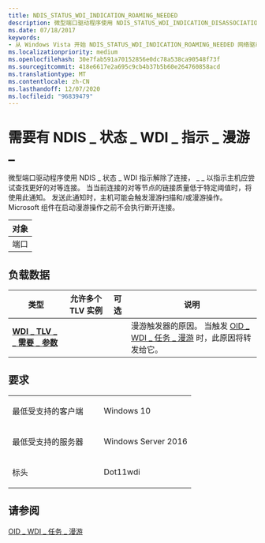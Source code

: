 ```yaml
---
title: NDIS_STATUS_WDI_INDICATION_ROAMING_NEEDED
description: 微型端口驱动程序使用 NDIS_STATUS_WDI_INDICATION_DISASSOCIATION 指示主机应尝试查找更好的对等互连以连接到。
ms.date: 07/18/2017
keywords:
- 从 Windows Vista 开始 NDIS_STATUS_WDI_INDICATION_ROAMING_NEEDED 网络驱动程序
ms.localizationpriority: medium
ms.openlocfilehash: 30e7fab591a70152856e0dc78a538ca90548f73f
ms.sourcegitcommit: 418e6617e2a695c9cb4b37b5b60e264760858acd
ms.translationtype: MT
ms.contentlocale: zh-CN
ms.lasthandoff: 12/07/2020
ms.locfileid: "96839479"
---
```

# <a name="ndis_status_wdi_indication_roaming_needed"></a>需要有 NDIS \_ 状态 \_ WDI \_ 指示 \_ 漫游 \_


微型端口驱动程序使用 NDIS \_ 状态 \_ WDI 指示解除了连接， \_ \_ 以指示主机应尝试查找更好的对等连接。 当当前连接的对等节点的链接质量低于特定阈值时，将使用此通知。 发送此通知时，主机可能会触发漫游扫描和/或漫游操作。 Microsoft 组件在启动漫游操作之前不会执行断开连接。

| 对象 |
|--------|
| 端口   |

 

## <a name="payload-data"></a>负载数据


| 类型                                                                                    | 允许多个 TLV 实例 | 可选 | 说明                                                                                                                         |
|-----------------------------------------------------------------------------------------|--------------------------------|----------|-------------------------------------------------------------------------------------------------------------------------------------|
| [**WDI \_ TLV \_ \_ 需要 \_ 参数**](./wdi-tlv-roaming-needed-parameters.md) |                                |          | 漫游触发器的原因。 当触发 [OID \_ WDI \_ 任务 \_ 漫游](oid-wdi-task-roam.md) 时，此原因将转发给它。 |

 

<a name="requirements"></a>要求
------------

<table>
<colgroup>
<col width="50%" />
<col width="50%" />
</colgroup>
<tbody>
<tr class="odd">
<td><p>最低受支持的客户端</p></td>
<td><p>Windows 10</p></td>
</tr>
<tr class="even">
<td><p>最低受支持的服务器</p></td>
<td><p>Windows Server 2016</p></td>
</tr>
<tr class="odd">
<td><p>标头</p></td>
<td>Dot11wdi</td>
</tr>
</tbody>
</table>

## <a name="see-also"></a>请参阅


[OID \_ WDI \_ 任务 \_ 漫游](oid-wdi-task-roam.md)

 


